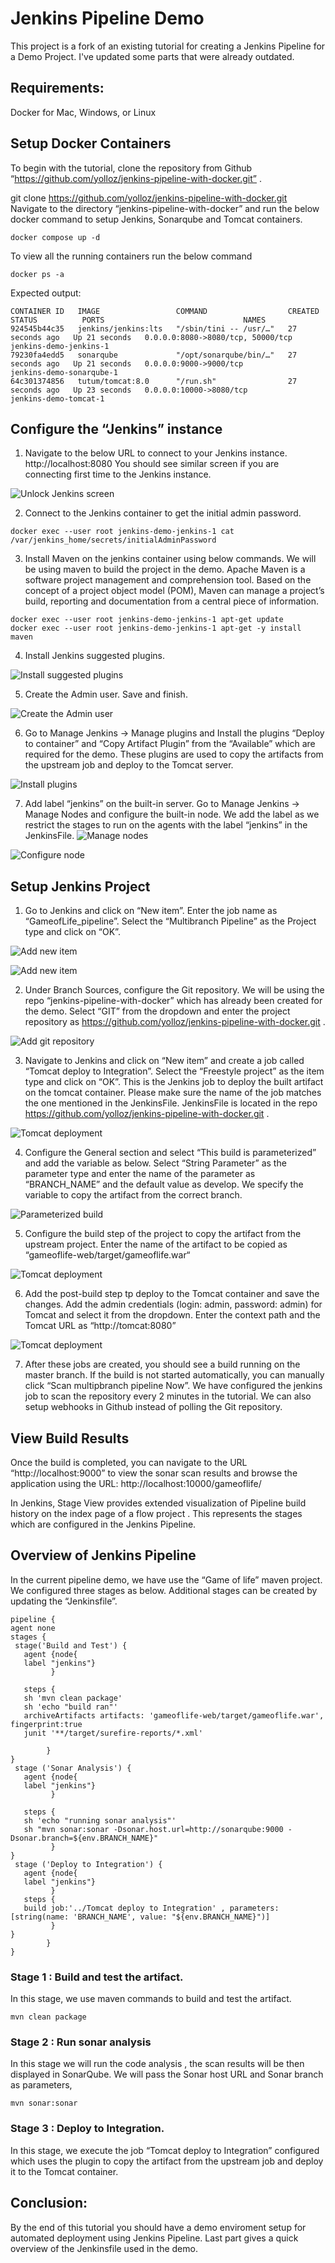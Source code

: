 # Jenkins Pipeline Demo

This project is a fork of an existing tutorial for creating a Jenkins Pipeline for a Demo Project. I've updated some parts that were already outdated.

## Requirements:

Docker for Mac, Windows, or Linux

## Setup Docker Containers
To begin with the tutorial, clone the repository from Github “https://github.com/yolloz/jenkins-pipeline-with-docker.git” .

git clone https://github.com/yolloz/jenkins-pipeline-with-docker.git
Navigate to the directory “jenkins-pipeline-with-docker” and run the below docker command to setup Jenkins, Sonarqube and Tomcat containers.

```docker compose up -d```

To view all the running containers run the below command

```docker ps -a```

Expected output:
```
CONTAINER ID   IMAGE                 COMMAND                  CREATED          STATUS          PORTS                               NAMES
924545b44c35   jenkins/jenkins:lts   "/sbin/tini -- /usr/…"   27 seconds ago   Up 21 seconds   0.0.0.0:8080->8080/tcp, 50000/tcp   jenkins-demo-jenkins-1
79230fa4edd5   sonarqube             "/opt/sonarqube/bin/…"   27 seconds ago   Up 21 seconds   0.0.0.0:9000->9000/tcp              jenkins-demo-sonarqube-1
64c301374856   tutum/tomcat:8.0      "/run.sh"                27 seconds ago   Up 23 seconds   0.0.0.0:10000->8080/tcp             jenkins-demo-tomcat-1
```

## Configure the “Jenkins” instance

1. Navigate to the below URL to connect to your Jenkins instance.
http://localhost:8080
You should see similar screen if you are connecting first time to the Jenkins instance.

![Unlock Jenkins screen](images/unlockJenkins.PNG "Unlock Jenkins screen")

2. Connect to the Jenkins container to get the initial admin password.

```
docker exec --user root jenkins-demo-jenkins-1 cat /var/jenkins_home/secrets/initialAdminPassword
```

3. Install Maven on the jenkins container using below commands. We will be using maven to build the project in the demo. Apache Maven is a software project management and comprehension tool. Based on the concept of a project object model (POM), Maven can manage a project’s build, reporting and documentation from a central piece of information.
```
docker exec --user root jenkins-demo-jenkins-1 apt-get update
docker exec --user root jenkins-demo-jenkins-1 apt-get -y install maven
```
4. Install Jenkins suggested plugins.

![Install suggested plugins](images/installSuggestedPlugins.PNG "Install suggested plugins")

5. Create the Admin user. Save and finish.

![Create the Admin user](images/createAdmin.PNG "Create the Admin user")

6. Go to Manage Jenkins → Manage plugins and Install the plugins “Deploy to container” and  “Copy Artifact Plugin” from the “Available” which are required for the demo. These plugins are used to copy the artifacts from the upstream job and deploy to the Tomcat server.

![Install plugins](images/installPlugins.PNG "Install plugins")

7. Add label “jenkins” on the built-in server.  Go to Manage Jenkins → Manage Nodes and configure the built-in node. We add the label as we restrict the stages to run on the agents with the label “jenkins” in the JenkinsFile.
![Manage nodes](images/manageNodes.PNG "Manage nodes")

![Configure node](images/nodeConfiguration.PNG "Configure node")


## Setup Jenkins Project

1. Go to Jenkins and click on “New item”. Enter the job name as  “GameofLife_pipeline”. Select the “Multibranch Pipeline” as the Project type and click on “OK”.

![Add new item](images/newItem.PNG "Add new item")

![Add new item](images/newItem2.PNG "Add new item")

2. Under Branch Sources, configure the Git repository. We will be using the repo “jenkins-pipeline-with-docker” which has already been created for the demo.  Select “GIT” from the dropdown and enter the project repository as https://github.com/yolloz/jenkins-pipeline-with-docker.git . 

![Add git repository](images/gitRepo.PNG "Add git repository")

3. Navigate to Jenkins and click on “New item” and create a job called “Tomcat deploy to Integration”.  Select the “Freestyle project” as the item type and click on “OK”. This is the Jenkins job to deploy the built artifact on the tomcat container. Please make sure the name of the job matches the one mentioned in the JenkinsFile. JenkinsFile is located in the repo https://github.com/yolloz/jenkins-pipeline-with-docker.git . 

![Tomcat deployment](images/tomcatDeploy.PNG "Tomcat deployment")

4. Configure the General section and select “This build is parameterized” and add the variable as below. Select “String Parameter” as the parameter type and enter the name of the parameter as “BRANCH_NAME” and the default value as develop. We specify the  variable to copy the artifact from the correct branch.

![Parameterized build](images/pipelineParameter.PNG "Parameterized build")

5. Configure the build step of the project to copy the artifact from the upstream project. Enter the name of the artifact to be copied as “gameoflife-web/target/gameoflife.war“

![Tomcat deployment](images/tomcatDeploy2.PNG "Tomcat deployment")


6. Add the post-build step tp deploy to the Tomcat container and save the changes. Add the admin credentials (login: admin, password: admin) for Tomcat and select it from the dropdown. Enter the context path and the Tomcat URL as “http://tomcat:8080” 

![Tomcat deployment](images/tomcatDeploy3.PNG "Tomcat deployment")

7. After these jobs are created, you should see a build running on the master branch. If the build is not started automatically, you can manually click “Scan multipbranch pipeline Now”. We have configured the jenkins job to scan the  repository every 2 minutes in the tutorial. We can also setup webhooks in Github instead of polling the Git repository. 


## View Build Results

Once the build is completed, you can navigate to the URL “http://localhost:9000” to view the sonar scan results and browse the application using the URL: http://localhost:10000/gameoflife/

In Jenkins, Stage View provides extended visualization of Pipeline build history on the index page of a flow project . This represents the stages which are configured in the Jenkins Pipeline.

## Overview of Jenkins Pipeline

In the current pipeline demo, we have use  the “Game of life” maven project. We configured three stages as below. Additional stages can be created by updating the “Jenkinsfile”.
```
pipeline {
agent none
stages {
 stage('Build and Test') {
   agent {node{
   label "jenkins"}
         }

   steps {
   sh 'mvn clean package'
   sh 'echo "build ran"'
   archiveArtifacts artifacts: 'gameoflife-web/target/gameoflife.war', fingerprint:true
   junit '**/target/surefire-reports/*.xml'

        }
}
 stage ('Sonar Analysis') {
   agent {node{
   label "jenkins"}
         }

   steps {
   sh 'echo "running sonar analysis"'
   sh "mvn sonar:sonar -Dsonar.host.url=http://sonarqube:9000 -Dsonar.branch=${env.BRANCH_NAME}"
         }
}
 stage ('Deploy to Integration') {
   agent {node{
   label "jenkins"}
         }
   steps {
   build job:'../Tomcat deploy to Integration' , parameters:[string(name: 'BRANCH_NAME', value: "${env.BRANCH_NAME}")]
         }
}
        }
}
```
### Stage 1 : Build and test the artifact.
In this stage, we use maven commands to build and test the artifact.

```mvn clean package```

### Stage 2 : Run sonar analysis 

In this stage we will run the code analysis , the scan results will be then displayed in SonarQube. We will pass the Sonar host URL and Sonar branch as parameters,

```mvn sonar:sonar```

### Stage 3 : Deploy to Integration.

In this stage, we execute the  job “Tomcat deploy to Integration” configured which uses the plugin to copy the artifact from the upstream job and deploy it to the Tomcat container. 

## Conclusion:
By the end of this tutorial you should have a demo enviroment setup for automated deployment using Jenkins Pipeline. Last part gives a quick overview of the Jenkinsfile used in the demo.